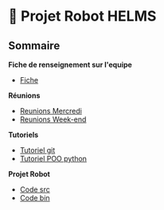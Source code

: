 # 🤖 Projet Robot HELMS

## Sommaire
**Fiche de renseignement sur l'equipe**
- [Fiche](fiche_renseignement.md)

**Réunions**
- [Reunions Mercredi](Reunions/Reunions_mercredi/)
- [Reunions Week-end](Reunions/Reunions_weekend/)

**Tutoriels**
- [Tutoriel git](Tuto/Git/)
- [Tutoriel POO python](Tuto/Python/)

**Projet Robot**
- [Code src](Robot/src)
- [Code bin](Robot/bin)
